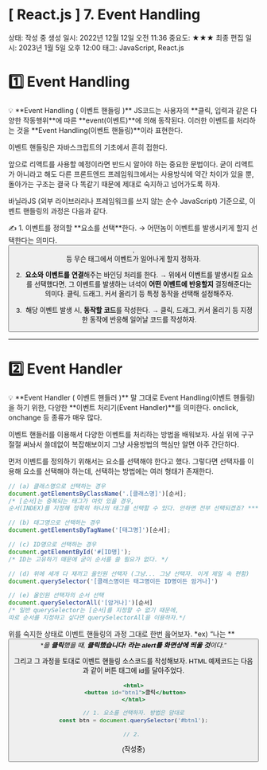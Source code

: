 # [ React.js ] 7. Event Handling

상태: 작성 중
생성 일시: 2022년 12월 12일 오전 11:36
중요도: ★★★
최종 편집 일시: 2023년 1월 5일 오후 12:00
태그: JavaScript, React.js

# 1️⃣ Event Handling

<aside>
💡 **Event Handling ( 이벤트 핸들링 )**
JS코드는 사용자의 **클릭, 입력과 같은 다양한 작동행위**에 따른 **event(이벤트)**에 의해 동작된다. 이러한 이벤트를 처리하는 것을 **Event Handling(이벤트 핸들링)**이라 표현한다.

</aside>

  이벤트 핸들링은 자바스크립트의 기초에서 흔히 접한다.

  앞으로 리액트를 사용할 예정이라면 반드시 알아야 하는 중요한 문법이다.
  굳이 리액트가 아니라고 해도 다른 프론트엔드 프레임워크에서는 사용방식에 약간 차이가 있을 뿐,
  돌아가는 구조는 결국 다 똑같기 때문에 제대로 숙지하고 넘어가도록 하자.

  바닐라JS (외부 라이브러리나 프레임워크를 쓰지 않는 순수 JavaScript) 기준으로,
  이벤트 핸들링의 과정은 다음과 같다. 

<aside>
✍️ 1. 이벤트를 정의할 **요소를 선택**한다.
    → 어떤놈이 이벤트를 발생시키게 할지 선택한다는 의미다.
    <button>, <div> 등 무슨 태그에서 이벤트가 일어나게 할지 정하자.

2. **요소와 이벤트를 연결**해주는 바인딩 처리를 한다.
    → 위에서 이벤트를 발생시킬 요소를 선택했다면,
    그 이벤트를 발생하는 녀석이 **어떤 이벤트에 반응할지** 결정해준다는 의미다.
    클릭, 드래그, 커서 올리기 등 특정 동작을 선택해 설정해주자.

3. 해당 이벤트 발생 시, **동작할 코드**를 작성한다.
    → 클릭, 드래그, 커서 올리기 등 지정한 동작에 반응해 일어날 코드를 작성하자.

</aside>

---

# 2️⃣ Event Handler

<aside>
💡 **Event Handler ( 이벤트 핸들러 )**
말 그대로 Event Handling(이벤트 핸들링)을 하기 위한,
다양한 **이벤트 처리기(Event Handler)**를 의미한다. onclick, onchange 등 종류가 매우 많다.

</aside>

  이벤트 핸들러를 이용해서 다양한 이벤트를 처리하는 방법을 배워보자.
  사실 위에 구구절절 써놔서 쓸데없이 복잡해보이지 그냥 사용방법의 핵심만 알면 아주 간단하다.

  먼저 이벤트를 정의하기 위해서는 요소를 선택해야 한다고 했다. 그렇다면 선택자를 이용해 요소를 선택해야 하는데, 선택하는 방법에는 여러 형태가 존재한다.

```jsx
// (a) 클래스명으로 선택하는 경우
document.getElementsByClassName('.[클래스명]')[순서];
/* [순서]는 중복되는 태그가 여럿 있을 경우, 
순서(INDEX)를 지정해 정확히 하나의 태그를 선택할 수 있다. 안하면 전부 선택되겠죠? *****/ 

// (b) 태그명으로 선택하는 경우
document.getElementsByTagName('[태그명]')[순서];

// (c) ID명으로 선택하는 경우
document.getElementById('#[ID명]');
/* ID는 고유하기 때문에 굳이 순서를 쓸 필요가 없다. */

// (d) 위에 세개 다 재끼고 올인원 선택자 (그냥... 그냥 선택자. 이게 제일 속 편함)
document.querySelector('[클래스명이든 태그명이든 ID명이든 암거나]')

// (e) 올인원 선택자의 순서 선택
document.querySelectorAll('[암거나]')[순서]
/* 일반 querySelector는 [순서]를 지정할 수 없기 때문에,
따로 순서를 지정하고 싶다면 querySelectorAll을 이용하자.*/
```

  위를 숙지한 상태로 이벤트 핸들링의 과정 그대로 한번 읊어보자.
  *ex) “나는 **<button>**을 **클릭**했을 때, **클릭했습니다! 라는 alert를 화면상에 띄울 것**이다.”*

  그리고 그 과정을 토대로 이벤트 핸들링 소스코드를 작성해보자.
  HTML 예제코드는 다음과 같이 버튼 태그에 id를 달아주었다.

```jsx
<html>
 <button id="btn1">클릭</button>
</html>
```

 

```jsx
// 1. 요소를 선택하자. 방법은 맘대로
const btn = document.querySelector('#btn1');

// 2. 
```

(작성중)